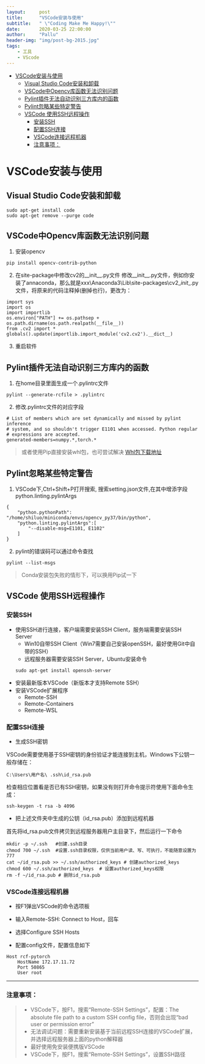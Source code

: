 ```yaml
---
layout:     post
title:      "VSCode安装与使用"
subtitle:   " \"Coding Make Me Happy!\""
date:       2020-03-25 22:00:00
author:     "Pallu"
header-img: "img/post-bg-2015.jpg"
tags:
    - 工具
    - VScode
---
```



<!-- TOC -->

- [VSCode安装与使用](#vscode安装与使用)
    - [Visual Studio Code安装和卸载](#visual-studio-code安装和卸载)
    - [VSCode中Opencv库函数无法识别问题](#vscode中opencv库函数无法识别问题)
    - [Pylint插件无法自动识别三方库内的函数](#pylint插件无法自动识别三方库内的函数)
    - [Pylint忽略某些特定警告](#pylint忽略某些特定警告)
    - [VSCode 使用SSH远程操作](#vscode-使用ssh远程操作)
        - [安装SSH](#安装ssh)
        - [配置SSH连接](#配置ssh连接)
        - [VSCode连接远程机器](#vscode连接远程机器)
        - [注意事项：](#注意事项)

<!-- /TOC -->


# VSCode安装与使用

## Visual Studio Code安装和卸载

```
sudo apt-get install code
sudo apt-get remove --purge code
```

## VSCode中Opencv库函数无法识别问题
1. 安装opencv
```
pip install opencv-contrib-python
```
2. 在site-package中修改cv2的__init__.py文件
修改__init__.py文件，例如你安装了annaconda，那么就是‪xxx\Anaconda3\Lib\site-packages\cv2\__init__.py文件，将原来的代码注释掉(删掉也行)，更改为：
```
import sys
import os
import importlib
os.environ["PATH"] += os.pathsep + os.path.dirname(os.path.realpath(__file__))
from .cv2 import *
globals().update(importlib.import_module('cv2.cv2').__dict__)
```
3. 重启软件

## Pylint插件无法自动识别三方库内的函数
1. 在home目录里面生成一个.pylintrc文件
```
pylint --generate-rcfile > .pylintrc
```
2. 修改.pylintrc文件的对应字段
```
# List of members which are set dynamically and missed by pylint inference
# system, and so shouldn't trigger E1101 when accessed. Python regular
# expressions are accepted.
generated-members=numpy.*,torch.*
```
> 或者使用Pip直接安装whl包，也可尝试解决
[Whl包下载地址](https://www.lfd.uci.edu/~gohlke/pythonlibs/#opencv)

## Pylint忽略某些特定警告
1. VSCode下,Ctrl+Shift+P打开搜索, 搜索setting.json文件,在其中增添字段python.linting.pylintArgs
```
{
    "python.pythonPath": "/home/shiluo/miniconda/envs/opencv_py37/bin/python",
    "python.linting.pylintArgs":[
        "--disable-msg=E1101, E1102"
    ]
}
```
2. pylint的错误码可以通过命令查找
```
pylint --list-msgs
```
> Conda安装包失败的情形下，可以换用Pip试一下


## VSCode 使用SSH远程操作

### 安装SSH
- 使用SSH进行连接，客户端需要安装SSH Client，服务端需要安装SSH Server
    - Win10自带SSH Client（Win7需要自己安装openSSH，最好使用Git中自带的SSH）
    - 远程服务器需要安装SSH Server，Ubuntu安装命令
    ```
    sudo apt-get install openssh-server
    ```
- 安装最新版本VSCode（新版本才支持Remote SSH）
- 安装VSCode扩展程序
    - Remote-SSH
    - Remote-Containers
    - Remote-WSL

### 配置SSH连接
- 生成SSH密钥

VSCode需要使用基于SSH密钥的身份验证才能连接到主机，Windows下公钥一般存储在：
```
C:\Users\用户名\ .ssh\id_rsa.pub
```
检查相应位置看是否已有SSH密钥，如果没有则打开命令提示符使用下面命令生成：
```
ssh-keygen -t rsa -b 4096
```
- 把上述文件夹中生成的公钥（id_rsa.pub）添加到远程机器

首先将id_rsa.pub文件拷贝到远程服务器用户主目录下，然后运行一下命令
```
mkdir -p ~/.ssh   #创建.ssh目录
chmod 700 ~/.ssh  #设置.ssh目录权限，仅供当前用户读、写、可执行，不能随意设置为777
cat ~/id_rsa.pub >> ~/.ssh/authorized_keys # 创建authorized_keys
chmod 600 ~/.ssh/authorized_keys  # 设置authorized_keys权限
rm -f ~/id_rsa.pub # 删除id_rsa.pub
```

### VSCode连接远程机器

- 按F1弹出VSCode的命令选项板

- 输入Remote-SSH: Connect to Host，回车

- 选择Configure SSH Hosts

- 配置config文件，配置信息如下
```
Host rcf-pytorch
    HostName 172.17.11.72
    Port 50865
    User root
```

***
### 注意事项：

> -  VSCode下，按F1，搜索“Remote-SSH Settings”，配置：The absolute file path to a custom SSH config file，否则会出现“bad user or permission error”
> -  无法调试问题：需要重新安装基于当前远程SSH连接的VSCode扩展，并选择远程服务器上面的python解释器
> -  最好使用免安装便携版VSCode
> -  VSCode下，按F1，搜索“Remote-SSH Settings”，设置SSH路径


